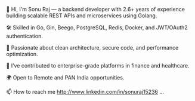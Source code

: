 👋 Hi, I'm Sonu Raj — a backend developer with 2.6+ years of experience building scalable REST APIs and microservices using Golang.

🛠️ Skilled in Go, Gin, Beego, PostgreSQL, Redis, Docker, and JWT/OAuth2 authentication.

🔐 Passionate about clean architecture, secure code, and performance optimization.

🚀 I’ve contributed to enterprise-grade platforms in finance and healthcare.

🌍 Open to Remote and PAN India opportunities.

📫 How to reach me http://www.linkedin.com/in/sonuraj15236 ...

